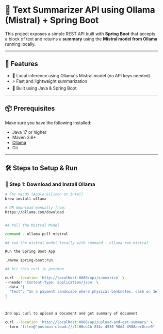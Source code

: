 # 🧠 Text Summarizer API using Ollama (Mistral) + Spring Boot

This project exposes a simple REST API built with **Spring Boot** that accepts a block of text and returns a **summary** using the **Mistral model from Ollama** running locally.

---

## 🚀 Features

- 🔗 Local inference using Ollama's Mistral model (no API keys needed)
- ⚡ Fast and lightweight summarization
- 🌱 Built using Java & Spring Boot

---

## 📦 Prerequisites

Make sure you have the following installed:

- Java 17 or higher
- Maven 3.6+
- [Ollama](https://ollama.com/)
- Git

---

## 🛠️ Steps to Setup & Run

### 🔧 Step 1: Download and Install Ollama

```bash
# For macOS (Apple Silicon or Intel)
brew install ollama

# OR download manually from:
https://ollama.com/download


## Pull the Mistral Model

command - ollama pull mistral

## run the mistral model locally with command - ollama run mistral

Run the Spring Boot App

./mvnw spring-boot:run

## hit this curl in postman

curl --location 'http://localhost:8080/api/summarize' \
--header 'Content-Type: application/json' \
--data '{
  "text": "In a payment landscape where physical banknotes, cash on delivery or cheque payments are a thing of the past, ensuring that your customer-facing business supports a digital payment solution that is safe and seamless is an imperative. \n\nIn India, the diverse population, straddling multiple demographic and low-resource scenarios, has seen digital payments applications face some challenges. This includes factors like lack of trust, digital literacy, fiscal-savviness, connectivity and integration issues. \n\nTo combat the large spectrum of issues faced, National Payments Corporation of India (NPCI) committed to enhancing and upgrading BHIM; India’s digital payment platform. The BHIM app heralded the adoption of UPI (Unified Payment Interface) and completely disrupted the entire payments landscape in India. It provides an inclusive, robust, intuitive, scalable and adaptive digital payment solution. Today UPI supports transactions of up to 12 lakh crore a month.\n\nIn this digital endeavor, NPCI partnered with Thoughtworks for exceptional engineering and agile delivery. Thoughtworks combined its expertise across product design, business analysis and technology to help NPCI reimagine and build India’s first largest payment application. We redesigned the user interface and rebuilt the BHIM app on an open platform using React Native. \n\nOur approach helped eliminate friction in the user’s experience. We developed intuitive customer onboarding journeys, upgraded user interface and fixed transaction latency issues in the BHIM app. This, along with the enhanced backend processing of several million transactions, helped NPCI achieve and maintain greater user adoption. \n\nWe also helped NPCI achieve and maintain greater user adoption by developing intuitive customer onboarding journeys, providing an upgraded user interface and fixing transaction latency issues in the BHIM app. Today, the app sees more than 8 billion transactions a month and no less than 100,000 a day. BHIM is one of the top five apps to send and receive money in India. Our partnership with NPCI (and other global public sector clients) has been instrumental in ensuring Thoughtworks is the only IT services provider in the Digital Public Goods Alliance.\n\nThe app needed migration from a less scalable Mystique framework to a highly scalable React-Native framework, using a strangler approach, and is powered by an upgraded tech stack to support a highly scalable platform. \n\nUnique to the collaboration was stringent timelines that meant NPCI and Thoughtworks had to ensure revamped BHIM was available for citizens in time for its third anniversary."
}
'


2nd api curl to upload a document and get summary of document

curl --location 'http://localhost:8080/api/upload-and-get-summary' \
--form 'file=@"postman-cloud:///1f06cb2b-834c-4550-98d4-4908aec8cce0"'
